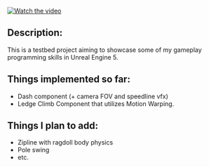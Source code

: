 [![Watch the video](https://img.youtube.com/vi/qQvngrwlgBo/maxresdefault.jpg)](https://youtu.be/qQvngrwlgBo)

<h2>Description:</h2>
This is a testbed project aiming to showcase some of my gameplay programming skills in Unreal Engine 5.


<h2>Things implemented so far:</h2>
<ul>
<li>Dash component (+ camera FOV and speedline vfx)</li>
<li>Ledge Climb Component that utilizes Motion Warping.</li>
</ul>

<h2>Things I plan to add:</h2>
<ul>
<li>Zipline with ragdoll body physics</li>
<li>Pole swing</li>
<li>etc.</li>
</ul>
